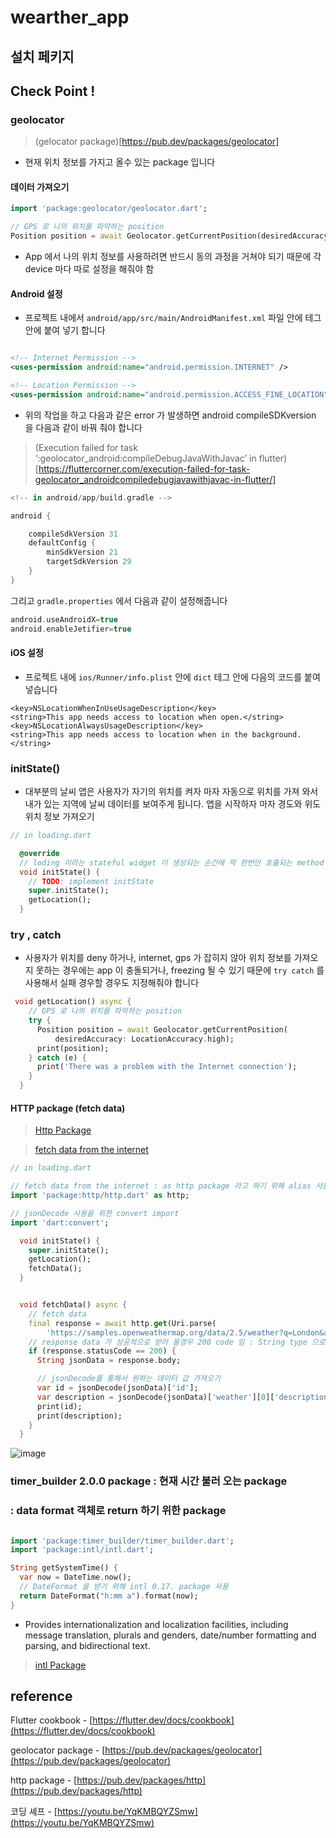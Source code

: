 # wearther_app

## 설치 페키지

## Check Point !

### geolocator

> (gelocator package)[https://pub.dev/packages/geolocator]

- 현재 위치 정보를 가지고 올수 있는 package 입니다

#### 데이터 가져오기

```dart
import 'package:geolocator/geolocator.dart';

// GPS 로 나의 위치를 파악하는 position
Position position = await Geolocator.getCurrentPosition(desiredAccuracy: LocationAccuracy.high);
```

- App 에서 나의 위치 정보를 사용하려면 반드시 동의 과정을 거쳐야 되기 때문에 각 device 마다 따로 설정을 해줘야 함

#### Android 설정

- 프로젝트 내에서 `android/app/src/main/AndroidManifest.xml` 파일 안에 <manifest> 테그 안에 붙여 넣기 합니다

```xml

<!-- Internet Permission -->
<uses-permission android:name="android.permission.INTERNET" />

<!-- Location Permission -->
<uses-permission android:name="android.permission.ACCESS_FINE_LOCATION" />
```

- 위의 작업을 하고 다음과 같은 error 가 발생하면 android compileSDKversion 을 다음과 같이 바꿔 줘야 합니다

> (Execution failed for task ‘:geolocator_android:compileDebugJavaWithJavac’ in flutter)[https://fluttercorner.com/execution-failed-for-task-geolocator_androidcompiledebugjavawithjavac-in-flutter/]

```gradle
<!-- in android/app/build.gradle -->

android {

    compileSdkVersion 31
    defaultConfig {
        minSdkVersion 21
        targetSdkVersion 29
    }
}
```

그리고 `gradle.properties` 에서 다음과 같이 설정해줍니다

```gradle
android.useAndroidX=true
android.enableJetifier=true
```

#### iOS 설정

- 프로젝트 내에 `ios/Runner/info.plist` 안에 `dict` 테그 안에 다음의 코드를 붙여 넣습니다

```plist
<key>NSLocationWhenInUseUsageDescription</key>
<string>This app needs access to location when open.</string>
<key>NSLocationAlwaysUsageDescription</key>
<string>This app needs access to location when in the background.</string>
```

### initState()

- 대부분의 날씨 앱은 사용자가 자기의 위치를 켜자 마자 자동으로 위치를 가져 와서 내가 있는 지역에 날씨 데이터를 보여주게 됩니다. 앱을 시작하자 마자 경도와 위도 위치 정보 가져오기

```dart
// in loading.dart

  @override
  // loding 이라는 stateful widget 이 생성되는 순간에 딱 한번만 호출되는 method
  void initState() {
    // TODO: implement initState
    super.initState();
    getLocation();
  }
```

### try , catch

- 사용자가 위치를 deny 하거나, internet, gps 가 잡히지 않아 위치 정보를 가져오지 못하는 경우에는 app 이 충돌되거나, freezing 될 수 있기 때문에 `try catch` 를 사용해서 실패 경우할 경우도 지정해줘야 합니다

```dart
 void getLocation() async {
    // GPS 로 나의 위치를 파악하는 position
    try {
      Position position = await Geolocator.getCurrentPosition(
          desiredAccuracy: LocationAccuracy.high);
      print(position);
    } catch (e) {
      print('There was a problem with the Internet connection');
    }
  }
```

#### HTTP package (fetch data)

> [Http Package](https://pub.dev/packages/http)

> [fetch data from the internet](https://flutter.dev/docs/cookbook/networking/fetch-data)

```dart
// in loading.dart

// fetch data from the internet : as http package 라고 하기 위해 alias 사용
import 'package:http/http.dart' as http;

// jsonDecode 사용을 위한 convert import
import 'dart:convert';

  void initState() {
    super.initState();
    getLocation();
    fetchData();
  }


  void fetchData() async {
    // fetch data
    final response = await http.get(Uri.parse(
        'https://samples.openweathermap.org/data/2.5/weather?q=London&appid=b1b15e88fa797225412429c1c50c122a1'));
    // response data 가 성공적으로 받아 올경우 200 code 임 : String type 으로 변환
    if (response.statusCode == 200) {
      String jsonData = response.body;

      // jsonDecode를 통해서 원하는 데이터 값 가져오기
      var id = jsonDecode(jsonData)['id'];
      var description = jsonDecode(jsonData)['weather'][0]['description'];
      print(id);
      print(description);
    }
  }
```

![image](https://user-images.githubusercontent.com/28912774/138393987-793b6291-3aea-4fe8-9266-334ac23499d1.png)

### timer_builder 2.0.0 package : 현재 시간 불러 오는 package

### : data format 객체로 return 하기 위한 package

```dart

import 'package:timer_builder/timer_builder.dart';
import 'package:intl/intl.dart';

String getSystemTime() {
  var now = DateTime.now();
  // DateFormat 을 받기 위해 intl 0.17. package 사용
  return DateFormat("h:mm a").format(now);
}


```

- Provides internationalization and localization facilities, including message translation, plurals and genders, date/number formatting and parsing, and bidirectional text.

> [intl Package](https://pub.dev/packages/intl/install)

## reference

Flutter cookbook - [https://flutter.dev/docs/cookbook](https://flutter.dev/docs/cookbook)

geolocator package - [https://pub.dev/packages/geolocator](https://pub.dev/packages/geolocator)

http package - [https://pub.dev/packages/http](https://pub.dev/packages/http)

코딩 셰프 - [https://youtu.be/YqKMBQYZSmw](https://youtu.be/YqKMBQYZSmw)
